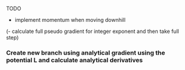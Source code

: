 TODO

- implement momentum when moving downhill 

(- calculate full pseudo gradient for integer exponent and then take full step)

### Create new branch using analytical gradient using the potential L and calculate analytical derivatives